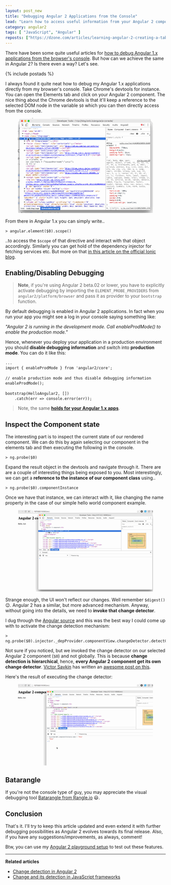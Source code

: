 ```yaml
---
layout: post_new
title: "Debugging Angular 2 Applications from the Console"
lead: "Learn how to access useful information from your Angular 2 components right from your browser's console"
category: angular2
tags: [ "JavaScript", "Angular" ]
reposts: ["https://dzone.com/articles/learning-angular-2-creating-a-tabs-component"]
---
```


<div class="article-intro">
    There have been some quite useful articles for <a href="http://blog.ionic.io/angularjs-console/" target="_blank">how to debug Angular 1.x applications from the browser's console</a>. But how can we achieve the same in Angular 2? Is there even a way? Let's see.
</div>

{% include postads %}

I always found it quite neat how to debug my Angular 1.x applications directly from my browser's console. Take Chrome's devtools for instance. You can open the Elements tab and click on your Angular 2 component. The nice thing about the Chrome devtools is that it'll keep a reference to the selected DOM node in the variable `$0` which you can then directly access from the console.

<figure>
    <a href="/blog/assets/imgs/ng2-console-debugging/devtools-elements-tab.gif" class="image--zoom">
        <img src="/blog/assets/imgs/ng2-console-debugging/devtools-elements-tab.gif" />
    </a>
</figure>

From there in Angular 1.x you can simply write..

```
> angular.element($0).scope()
```

..to access the `$scope` of that directive and interact with that object accordingly. Similarly you can get hold of the dependency injector for fetching services etc. But more on that [in this article on the official Ionic blog](http://blog.ionic.io/angularjs-console/).

## Enabling/Disabling Debugging

> **Note**, if you're using Angular 2 beta.02 or lower, you have to explicitly activate debugging by importing the `ELEMENT_PROBE_PROVIDERS` from `angular2/platform/browser` and pass it as provider to your `bootstrap` function.

By default debugging is enabled in Angular 2 applications. In fact when you run your app you might see a log in your console saying something like:

_"Angular 2 is running in the development mode. Call enableProdMode() to enable the production mode."_

Hence, whenever you deploy your application in a production environment you should **disable debugging information** and switch into **production mode**. You can do it like this:

```
...
import { enableProdMode } from 'angular2/core';

// enable production mode and thus disable debugging information
enableProdMode();

bootstrap(HelloAngular2, [])
    .catch(err => console.error(err));
```

> Note, the same **[holds for your Angular 1.x apps](/blog/2015/12/perf-startup-ng1/)**.

## Inspect the Component state

The interesting part is to inspect the current state of our rendered component. We can do this by again selecting our component in the elements tab and then executing the following in the console.

```
> ng.probe($0)
```

Expand the result object in the devtools and navigate through it. There are are a couple of interesting things being exposed to you. Most interestingly, we can get a **reference to the instance of our component class** using..

```
> ng.probe($0).componentInstance
```

Once we have that instance, we can interact with it, like changing the name property in the case of our simple hello world component example.

<figure>
    <a href="/blog/assets/imgs/ng2-console-debugging/debug-componentinstance.gif" class="image--zoom">
        <img src="/blog/assets/imgs/ng2-console-debugging/debug-componentinstance.gif" />
    </a>
</figure>

Strange enough, the UI won't reflect our changes. Well remember `$digest()` :wink:. Angular 2 has a similar, but more advanced mechanism. Anyway, without going into the details, we need to **invoke that change detector**.

I dug through the [Angular source](https://github.com/angular/angular) and this was the best way I could come up with to activate the change detection mechanism:

```
> ng.probe($0).injector._depProvider.componentView.changeDetector.detectChanges()
```

Not sure if you noticed, but we invoked the change detector on our selected Angular 2 component (`$0`) and not globally. This is because **change detection is hierarchical**, hence, **every Angular 2 component get its own change detector**. [Victor Savkin](https://twitter.com/victorsavkin) has written an [awesome post on this](http://victorsavkin.com/post/110170125256/change-detection-in-angular-2).

Here's the result of executing the change detector:

<figure>
    <a href="/blog/assets/imgs/ng2-console-debugging/debug-detectchanges.gif" class="image--zoom">
        <img src="/blog/assets/imgs/ng2-console-debugging/debug-detectchanges.gif" />
    </a>
</figure>

## Batarangle

If you're not the console type of guy, you may appreciate the visual debugging tool [Batarangle from Rangle.io](https://github.com/rangle/batarangle) :smiley:.

## Conclusion

That's it. I'll try to keep this article updated and even extend it with further debugging possibilities as Angular 2 evolves towards its final release. Also, if you have any suggestions/improvements, as always, comment!

Btw, you can use my [Angular 2 playground setup](https://github.com/juristr/angular2-playground) to test out these features.

---

**Related articles**

- [Change detection in Angular 2](http://victorsavkin.com/post/110170125256/change-detection-in-angular-2)
- [Change and its detection in JavaScript frameworks](http://teropa.info/blog/2015/03/02/change-and-its-detection-in-javascript-frameworks.html)
